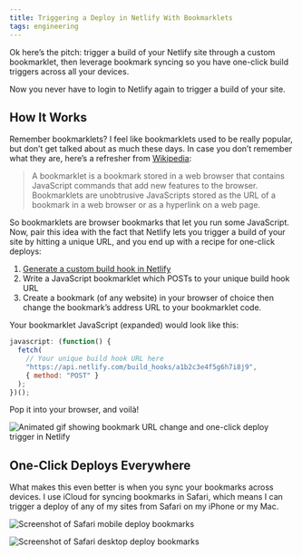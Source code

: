 ```yaml
---
title: Triggering a Deploy in Netlify With Bookmarklets
tags: engineering
---
```


Ok here’s the pitch: trigger a build of your Netlify site through a custom bookmarklet, then leverage bookmark syncing so you have one-click build triggers across all your devices.

Now you never have to login to Netlify again to trigger a build of your site.

## How It Works

Remember bookmarklets? I feel like bookmarklets used to be really popular, but don’t get talked about as much these days. In case you don’t remember what they are, here’s a refresher from [Wikipedia](https://en.wikipedia.org/wiki/Bookmarklet):

> A bookmarklet is a bookmark stored in a web browser that contains JavaScript commands that add new features to the browser. Bookmarklets are unobtrusive JavaScripts stored as the URL of a bookmark in a web browser or as a hyperlink on a web page.

So bookmarklets are browser bookmarks that let you run some JavaScript. Now, pair this idea with the fact that Netlify lets you trigger a build of your site by hitting a unique URL, and you end up with a recipe for one-click deploys:

1. [Generate a custom build hook in Netlify](https://www.netlify.com/docs/webhooks/)
2. Write a JavaScript bookmarklet which POSTs to your unique build hook URL
3. Create a bookmark (of any website) in your browser of choice then change the bookmark’s address URL to your bookmarklet code.

Your bookmarklet JavaScript (expanded) would look like this:

```js
javascript: (function() {
  fetch(
    // Your unique build hook URL here
    "https://api.netlify.com/build_hooks/a1b2c3e4f5g6h7i8j9",
    { method: "POST" }
  );
})();
```

Pop it into your browser, and voilà!

![Animated gif showing bookmark URL change and one-click deploy trigger in Netlify](/images/2018/netlify-bookmarklet.gif "Update your bookmark’s URL to your custom JavaScript code, then click it and watch Netlify trigger a build")

## One-Click Deploys Everywhere

What makes this even better is when you sync your bookmarks across devices. I use iCloud for syncing bookmarks in Safari, which means I can trigger a deploy of any of my sites from Safari on my iPhone or my Mac.

![Screenshot of Safari mobile deploy bookmarks](/images/2018/netlify-bookmarklet-mobile-sync.png)

![Screenshot of Safari desktop deploy bookmarks](/images/2018/netlify-bookmarklet-desktop-sync.png)
